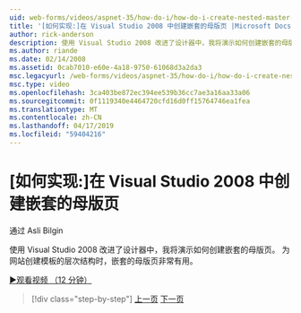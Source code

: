 ```yaml
---
uid: web-forms/videos/aspnet-35/how-do-i/how-do-i-create-nested-master-page-in-visual-studio-2008
title: '[如何实现:]在 Visual Studio 2008 中创建嵌套的母版页 |Microsoft Docs'
author: rick-anderson
description: 使用 Visual Studio 2008 改进了设计器中，我将演示如何创建嵌套的母版页。 嵌套的母版页非常有用，在生成 hierarch 时...
ms.author: riande
ms.date: 02/14/2008
ms.assetid: 0cab7010-e60e-4a18-9750-61068d3a2da3
msc.legacyurl: /web-forms/videos/aspnet-35/how-do-i/how-do-i-create-nested-master-page-in-visual-studio-2008
msc.type: video
ms.openlocfilehash: 3ca403be872ec394ee539b36cc7ae3a16aa33a06
ms.sourcegitcommit: 0f1119340e4464720cfd16d0ff15764746ea1fea
ms.translationtype: MT
ms.contentlocale: zh-CN
ms.lasthandoff: 04/17/2019
ms.locfileid: "59404216"
---
```

# <a name="how-do-i-create-nested-master-page-in-visual-studio-2008"></a>[如何实现:]在 Visual Studio 2008 中创建嵌套的母版页

通过 Asli Bilgin

使用 Visual Studio 2008 改进了设计器中，我将演示如何创建嵌套的母版页。 为网站创建模板的层次结构时，嵌套的母版页非常有用。

[&#9654;观看视频 （12 分钟）](https://channel9.msdn.com/Blogs/ASP-NET-Site-Videos/how-do-i-create-nested-master-page-in-visual-studio-2008)

> [!div class="step-by-step"]
> [上一页](how-do-i-create-a-master-page-in-visual-studio-2008.md)
> [下一页](how-do-i-cascading-style-sheets-in-visual-studio-2008.md)
